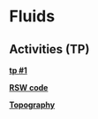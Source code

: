 

#  Fluids


##  Activities (TP)


**[tp #1 ][a1]**  

  [a1]: Activity1.pdf
  
**[RSW code][a2]**  

  [a2]: rsw.py
  
  
**[Topography][a3]**  

  [a3]: topography.pickle
  
  
  
  
  
  
  
  
  
  
